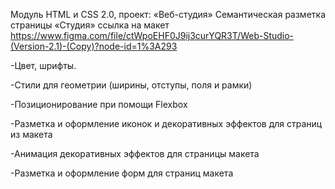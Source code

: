 Модуль HTML и CSS 2.0, проект: «Веб-студия» Семантическая разметка страницы «Студия»
ссылка на макет https://www.figma.com/file/ctWpoEHF0J9ij3curYQR3T/Web-Studio-(Version-2.1)-(Copy)?node-id=1%3A293

-Цвет, шрифты.

-Стили для геометрии (ширины, отступы, поля и рамки)

-Позиционирование при помощи Flexbox

-Разметка и оформление иконок и декоративных эффектов для страниц из макета

-Анимация декоративных эффектов для страницы макета

-Разметка и оформление форм для страниц макета
